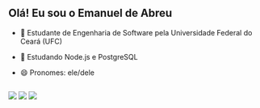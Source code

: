 ## Olá! Eu sou o Emanuel de Abreu


- 🔭 Estudante de Engenharia de Software pela Universidade Federal do Ceará (UFC)
- 🌱 Estudando Node.js e PostgreSQL
- 😄 Pronomes: ele/dele



  ##
 
<div> 
  
  <a href="https://instagram.com/_emanuelabreu" target="_blank"><img src="https://img.shields.io/badge/-Instagram-%23E4405F?style=for-the-badge&logo=instagram&logoColor=white" target="_blank"></a>
  <a href = "mailto:emanuel_abreu.2@outlook.com"><img src="https://img.shields.io/badge/-Gmail-%23333?style=for-the-badge&logo=gmail&logoColor=white" target="_blank"></a>
  <a href="https://www.linkedin.com/in/emanuel-abreu-786362205/" target="_blank"><img src="https://img.shields.io/badge/-LinkedIn-%230077B5?style=for-the-badge&logo=linkedin&logoColor=white" target="_blank"></a> 
  
</div>

